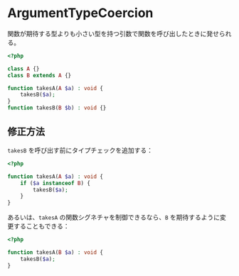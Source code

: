 # ArgumentTypeCoercion

関数が期待する型よりも小さい型を持つ引数で関数を呼び出したときに発せられる。

```php
<?php

class A {}
class B extends A {}

function takesA(A $a) : void {
    takesB($a);
}
function takesB(B $b) : void {}
```

## 修正方法

`takesB` を呼び出す前にタイプチェックを追加する：

```php
<?php

function takesA(A $a) : void {
    if ($a instanceof B) {
        takesB($a);
    }
}
```

あるいは、`takesA` の関数シグネチャを制御できるなら、`B` を期待するように変更することもできる：

```php
<?php

function takesA(B $a) : void {
    takesB($a);
}
```
